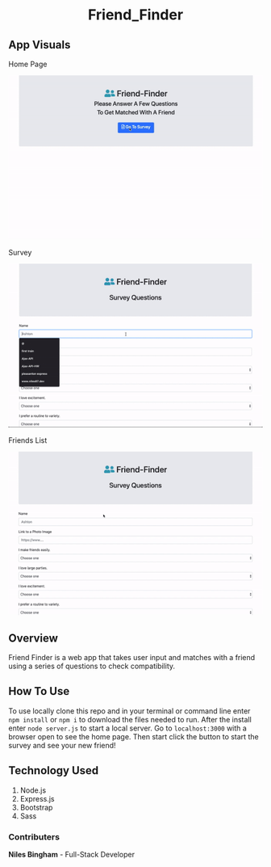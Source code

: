 # <p align="center">Friend_Finder</p>

## App Visuals

<p>Home Page</p>
<img src="images/ff_opening_scene.gif">

<p>Survey</p>
<img src="images/ff_survey.gif">

<p>Friends List</p>
<img src="images/ff_survey_friends_json.gif">

## Overview

Friend Finder is a web app that takes user input and matches with a friend using a series of questions to check compatibility.

## How To Use

To use locally clone this repo and in your terminal or command line enter `npm install` or `npm i` to download the files needed to run. After the install enter `node server.js` to start a local server. Go to `localhost:3000` with a browser open to see the home page. Then start click the button to start the survey and see your new friend!

## Technology Used

1. Node.js
2. Express.js
3. Bootstrap
4. Sass

### Contributers

**Niles Bingham** - Full-Stack Developer
